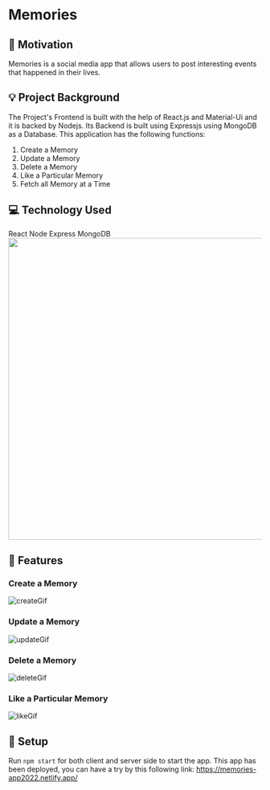 # Memories

## 📌 Motivation
Memories is a social media app that allows users to post interesting events that happened in their lives.

## 💡 Project Background
The Project's Frontend is built with the help of React.js and Material-Ui and it is backed by Nodejs. Its Backend is built using Expressjs using MongoDB as a Database. This application has the following functions:

1. Create a Memory
2. Update a Memory
3. Delete a Memory
4. Like a Particular Memory
5. Fetch all Memory at a Time

## 💻 Technology Used
React Node Express MongoDB
<img src="https://user-images.githubusercontent.com/61951792/168884206-a6a6f93e-8e47-4c4f-a39f-856a6bdf2beb.jpeg" width="600">

## 🎵 Features
### Create a Memory
![createGif](https://user-images.githubusercontent.com/61951792/168888963-28cfadae-4592-4bf8-9c00-6749c445cdda.gif)

### Update a Memory
![updateGif](https://user-images.githubusercontent.com/61951792/168889716-0a93f1ea-8ba9-42a3-9615-bfcf1c341544.gif)

### Delete a Memory
![deleteGif](https://user-images.githubusercontent.com/61951792/168889381-ae3b9fee-d838-4c0e-b523-719b37e51bdb.gif)


### Like a Particular Memory
![likeGif](https://user-images.githubusercontent.com/61951792/168889392-503b9ac9-eb59-4787-ac01-db8842cef7ce.gif)

## 🔧 Setup
Run ```npm start``` for both client and server side to start the app. 
This app has been deployed, you can have a try by this following link: https://memories-app2022.netlify.app/

